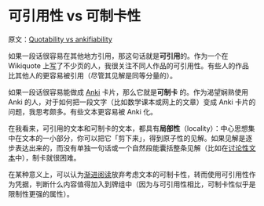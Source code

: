 # 可引用性 vs 可制卡性

原文：[Quotability vs ankifiability](https://wiki.issarice.com/wiki/Quotability_vs_ankifiability)

如果一段话很容易在其他地方引用，那这句话就是**可引用**的。作为一个在 Wikiquote 上[写](https://wiki.issarice.comhttps://en.wikiquote.org/wiki/Special:Contributions/Riceissa)了不少页的人，我很关注不同人作品的可引用性。有些人的作品比其他人的更容易被引用（尽管其见解是同等分量的）。

如果一段话很容易能做成 [Anki](https://wiki.issarice.com/wiki/Anki) 卡片，那么它就是**可制卡** 的。作为渴望娴熟使用 Anki 的人，对于如何把一段文字（比如数学课本或网上的文章）变成 Anki 卡片的问题，我思考颇多。有些文本更容易被 Anki 化。 

在我看来，可引用的文本和可制卡的文本，都具有**局部性**（locality）：中心思想集中在文本的一小部分，你可以把它「剪下来」，得到原子性的见解。如果见解是逐步表达出来的，而没有单独一句话或一个自然段能囊括整条见解（比如在[讨论性文本](https://wiki.issarice.com/wiki/Discursive_texts_are_difficult_to_ankify)中），制卡就很困难。

在某种意义上，可以认为[渐进阅读](https://wiki.issarice.com/wiki/Incremental_reading)放弃考虑文本的可制卡性，转而使用可引用性作为凭据，判断什么内容值得加入到牌组中（因为与可引用性相比，可制卡性似乎是限制性更强的属性）。